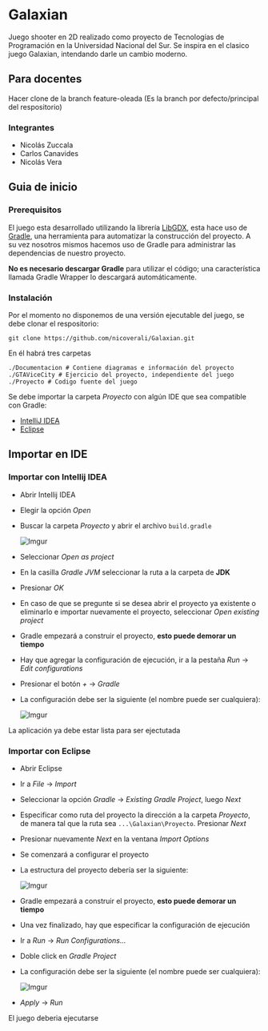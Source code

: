 # Galaxian
Juego shooter en 2D realizado como proyecto de Tecnologías de Programación en la Universidad Nacional del Sur.
Se inspira en el clasico juego Galaxian, intendando darle un cambio moderno.

## Para docentes
Hacer clone de la branch feature-oleada (Es la branch por defecto/principal del respositorio)

### Integrantes 
* Nicolás Zuccala
* Carlos Canavides
* Nicolás Vera

## Guia de inicio

### Prerequisitos

El juego esta desarrollado utilizando la librería [LibGDX](https://libgdx.badlogicgames.com/), esta hace
uso de [Gradle](https://gradle.org/), una herramienta para automatizar la construcción del proyecto.
A su vez nosotros mismos hacemos uso de Gradle para administrar las dependencias de nuestro proyecto.

**No es necesario descargar Gradle** para utilizar el código; una característica llamada Gradle Wrapper
lo descargará automáticamente.

### Instalación
Por el momento no disponemos de una versión ejecutable del juego, se debe clonar el respositorio:

```
git clone https://github.com/nicoverali/Galaxian.git
``` 
En él habrá tres carpetas 
```
./Documentacion # Contiene diagramas e información del proyecto
./GTAViceCity # Ejercicio del proyecto, independiente del juego
./Proyecto # Codigo fuente del juego
```

Se debe importar la carpeta _Proyecto_ con algún IDE que sea compatible con Gradle:
* [IntelliJ IDEA](#Importar-con-IntelliJ-IDEA)
* [Eclipse](#Importar-con-Eclipse)

## Importar en IDE

### Importar con Intellij IDEA

* Abrir Intellij IDEA
* Elegir la opción _Open_
* Buscar la carpeta _Proyecto_ y abrir el archivo `build.gradle`

  ![Imgur](https://i.imgur.com/PiVrT2D.png)
* Seleccionar _Open as project_
* En la casilla _Gradle JVM_ seleccionar la ruta a la carpeta de **JDK**
* Presionar _OK_
* En caso de que se pregunte si se desea abrir el proyecto ya existente o eliminarlo e importar nuevamente el proyecto, seleccionar _Open existing project_
* Gradle empezará a construir el proyecto, **esto puede demorar un tiempo**
* Hay que agregar la configuración de ejecución, ir a la pestaña _Run_ -> _Edit configurations_
* Presionar el botón _+_ -> _Gradle_
* La configuración debe ser la siguiente (el nombre puede ser cualquiera):

  ![Imgur](https://i.imgur.com/PBHpspD.png)
  
La aplicación ya debe estar lista para ser ejectutada

### Importar con Eclipse

* Abrir Eclipse
* Ir a _File_ -> _Import_
* Seleccionar la opción _Gradle_ -> _Existing Gradle Project_, luego _Next_
* Especificar como ruta del proyecto la dirección a la carpeta _Proyecto_, de manera tal que la ruta sea `...\Galaxian\Proyecto`. Presionar _Next_
* Presionar nuevamente _Next_ en la ventana _Import Options_
* Se comenzará a configurar el proyecto
* La estructura del proyecto debería ser la siguiente:
  
  ![Imgur](https://i.imgur.com/V04rgKH.png)
* Gradle empezará a construir el proyecto, **esto puede demorar un tiempo**
* Una vez finalizado, hay que especificar la configuración de ejecución
* Ir a _Run_ -> _Run Configurations..._
* Doble click en _Gradle Project_
* La configuración debe ser la siguiente (el nombre puede ser cualquiera):

  ![Imgur](https://i.imgur.com/NzdG5Qe.png)
* _Apply_ -> _Run_

El juego deberia ejecutarse
